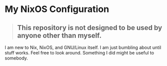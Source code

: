 # My NixOS Configuration

> ## **This repository is not designed to be used by anyone other than myself.**

I am new to Nix, NixOS, and GNU/Linux itself. I am just bumbling about until stuff works.
Feel free to look around. Something I did might be useful to somebody.